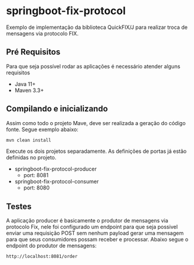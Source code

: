 # springboot-fix-protocol
Exemplo de implementação da biblioteca QuickFIX/J para realizar troca de mensagens via protocolo FIX.

## Pré Requisitos

Para que seja possível rodar as aplicações é necessário atender alguns requisitos
- Java 11+
- Maven 3.3+

## Compilando e inicializando

Assim como todo o projeto Mave, deve ser realizada a geração do código fonte. Segue exemplo abaixo:

```bash
mvn clean install
```

Execute os dois projetos separadamente. As definições de portas já estão definidas no projeto.
- springboot-fix-protocol-producer
  - port: 8081
- springboot-fix-protocol-consumer
  - port: 8080
  
## Testes
  
A aplicação producer é basicamente o produtor de mensagens via protocolo Fix, nele foi configurado um endpoint para que seja possivel enviar uma requisição POST sem nenhum payload gerar uma mensagem para que seus consumidores possam receber e processar. Abaixo segue o endpoint do produtor de mensagens:
  
```bash
http://localhost:8081/order
```
